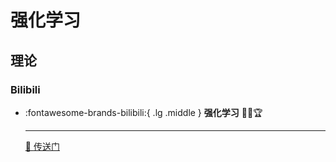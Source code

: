 # 强化学习

## 理论

### Bilibili

<div class="grid cards" markdown>

-   :fontawesome-brands-bilibili:{ .lg .middle } __强化学习__ 🎯✅🏆

    ---

    [🔗 <a href="https://space.bilibili.com/59807853/channel/collectiondetail?sid=908186" target="_blank"> 传送门 </a>](#)

</div>